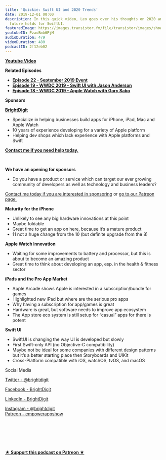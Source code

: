 ```yaml
---
title: 'Quickie: Swift UI and 2020 Trends'
date: 2019-12-01 00:00
description: In this quick video, Leo goes over his thoughts on 2020 and what the
  future holds for SwiftUI.
featuredImage: https://images.transistor.fm/file/transistor/images/show/122/full_1533929410-artwork.jpg
youtubeID: PzaoBmb6PjM
audioDuration: 479
videoDuration: 480
podcastID: 2f12eb02
---
```

<p><a href="https://youtu.be/PzaoBmb6PjM"><strong>Youtube Video</strong></a></p><p><b>Related Episodes</b></p><ul>
<li><a href="https://share.transistor.fm/s/7966a039"><strong>Episode 22 - September 2019 Event</strong></a></li>
<li><a href="https://share.transistor.fm/s/03051561"><strong>Episode 19 - WWDC 2019 - Swift UI with Jason Anderson</strong></a></li>
<li><a href="https://share.transistor.fm/s/3d4c7634"><strong>Episode 18 - WWDC 2019 - Apple Watch with Gary Sabo</strong></a></li>
</ul><p><b>Sponsors</b></p><p><a href="https://brightdigit.com/"><strong>BrightDigit</strong></a></p><ul>
<li>Specialize in helping businesses build apps for iPhone, iPad, Mac and Apple Watch</li>
<li>10 years of experience developing for a variety of Apple platform</li>
<li>Helping dev shops which lack experience with Apple platforms and Swift</li>
</ul><p><a href="https://brightdigit.com/contact/"><strong>Contact me if you need help today.</strong></a></p><p><br></p><p><strong>We have an opening for sponsors</strong></p><ul><li>Do you have a product or service which can target our ever growing community of developers as well as technology and business leaders? </li></ul><p><a href="https://brightdigit.com/contact/">Contact me today if you are interested in sponsoring</a> or <a href="https://www.patreon.com/empowerappsshow">go to our Patreon page.</a></p><p><b>Maturity for the iPhone</b></p><ul>
<li>Unlikely to see any big hardware innovations at this point</li>
<li>Maybe foldable</li>
<li>Great time to get an app on here, because it’s a mature product</li>
<li>11 not a huge change from the 10 (but definite upgrade from the 8)</li>
</ul><p><b>Apple Watch Innovation</b></p><ul>
<li>Waiting for some improvements to battery and processor, but this is about to become an amazing product</li>
<li>Great time to think about developing an app, esp. in the health &amp; fitness sector</li>
</ul><p><b>iPads and the Pro App Market</b></p><ul>
<li>Apple Arcade shows Apple is interested in a subscription/bundle for games</li>
<li>Highlighted new iPad but where are the serious pro apps</li>
<li>Why having a subscription for app/games is great</li>
<li>Hardware is great, but software needs to improve app ecosystem</li>
<li>The App store eco system is still setup for “casual” apps for there is potent</li>
</ul><p><b>Swift UI</b></p><ul>
<li>SwiftUI is changing the way UI is developed but slowly</li>
<li>First Swift-only API (no Objective-C compatibility)</li>
<li>Maybe not be ideal for some companies with different design patterns but it’s a better starting place then Storyboards and UIKit</li>
<li>Cross-Platform compatible with iOS, watchOS, tvOS, and macOS</li>
</ul><p>Social Media</p><p><a href="https://twitter.com/brightdigit">Twitter - @brightdigit</a></p><p><a href="http://facebook.com/brightdigit">Facebook - BrightDigit</a></p><p><a href="https://www.linkedin.com/company/bright-digit">LinkedIn - BrightDigit</a></p><p><a href="https://www.instagram.com/brightdigit/">Instagram - @brightdigit</a><br><a href="https://www.patreon.com/empowerappsshow">Patreon - empowerappshow</a></p><p><br></p><p><br></p><p><br></p><p><strong><a href="https://www.patreon.com/empowerappsshow" rel="payment" title="★ Support this podcast on Patreon ★">★ Support this podcast on Patreon ★</a></strong></p>
      
